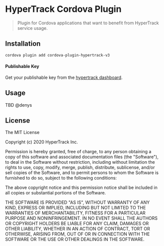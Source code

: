 # HyperTrack Cordova Plugin
> Plugin for Cordova applications that want to benefit from HyperTrack service usage.

## Installation

```Bash
cordova plugin add cordova-plugin-hypertrack-v3

```

#### Publishable Key
Get your publishable key from the [hypertrack dashboard](https://dashboard.hypertrack.com/setup).

## Usage

TBD @denys

## License

The MIT License

Copyright (c) 2020 HyperTrack Inc.

Permission is hereby granted, free of charge, to any person obtaining a copy of this software and associated documentation files (the "Software"), to deal in the Software without restriction, including without limitation the rights to use, copy, modify, merge, publish, distribute, sublicense, and/or sell copies of the Software, and to permit persons to whom the Software is furnished to do so, subject to the following conditions:

The above copyright notice and this permission notice shall be included in all copies or substantial portions of the Software.

THE SOFTWARE IS PROVIDED "AS IS", WITHOUT WARRANTY OF ANY KIND, EXPRESS OR IMPLIED, INCLUDING BUT NOT LIMITED TO THE WARRANTIES OF MERCHANTABILITY, FITNESS FOR A PARTICULAR PURPOSE AND NONINFRINGEMENT. IN NO EVENT SHALL THE AUTHORS OR COPYRIGHT HOLDERS BE LIABLE FOR ANY CLAIM, DAMAGES OR OTHER LIABILITY, WHETHER IN AN ACTION OF CONTRACT, TORT OR OTHERWISE, ARISING FROM, OUT OF OR IN CONNECTION WITH THE SOFTWARE OR THE USE OR OTHER DEALINGS IN THE SOFTWARE.
